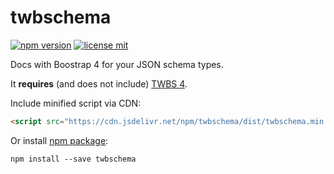 # twbschema

[![npm version](https://img.shields.io/npm/v/ecomplus-render.svg)](https://www.npmjs.org/ecomplus-render)
[![license mit](https://img.shields.io/badge/License-MIT-yellow.svg)](https://opensource.org/licenses/MIT)

Docs with Boostrap 4 for your JSON schema types.

It **requires** (and does not include)
[TWBS 4](https://getbootstrap.com/docs/4.1/getting-started/download/).

Include minified script via CDN:

```html
<script src="https://cdn.jsdelivr.net/npm/twbschema/dist/twbschema.min.js"></script>
```

Or install [npm package](https://www.npmjs.com/package/twbschema):

`npm install --save twbschema`
